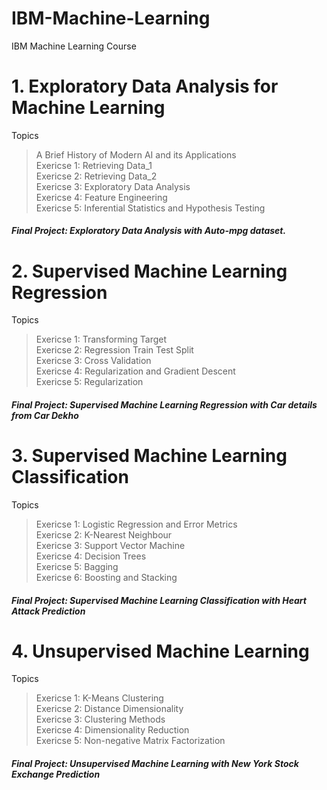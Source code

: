 # IBM-Machine-Learning
IBM Machine Learning Course   

# 1. Exploratory Data Analysis for Machine Learning   
Topics    
> A Brief History of Modern AI and its Applications   
> Exericse 1: Retrieving Data_1   
> Exericse 2: Retrieving Data_2     
> Exericse 3: Exploratory Data Analysis   
> Exericse 4: Feature Engineering   
> Exericse 5: Inferential Statistics and Hypothesis Testing   

##### Final Project: Exploratory Data Analysis with Auto-mpg dataset.

# 2. Supervised Machine Learning Regression   
Topics    
> Exericse 1: Transforming Target   
> Exericse 2: Regression Train Test Split   
> Exericse 3: Cross Validation    
> Exericse 4: Regularization and Gradient Descent   
> Exericse 5: Regularization    

##### Final Project:  Supervised Machine Learning Regression with Car details from Car Dekho   


# 3. Supervised Machine Learning Classification   
Topics    
> Exericse 1: Logistic Regression and Error Metrics   
> Exericse 2: K-Nearest Neighbour   
> Exericse 3: Support Vector Machine    
> Exericse 4: Decision Trees    
> Exericse 5: Bagging   
> Exericse 6: Boosting and Stacking   
  
##### Final Project:  Supervised Machine Learning Classification with Heart Attack Prediction    


# 4. Unsupervised Machine Learning
Topics    
> Exericse 1: K-Means Clustering    
> Exericse 2: Distance Dimensionality   
> Exericse 3: Clustering Methods    
> Exericse 4: Dimensionality Reduction    
> Exericse 5: Non-negative Matrix Factorization         
  
##### Final Project:  Unsupervised Machine Learning with New York Stock Exchange Prediction     
